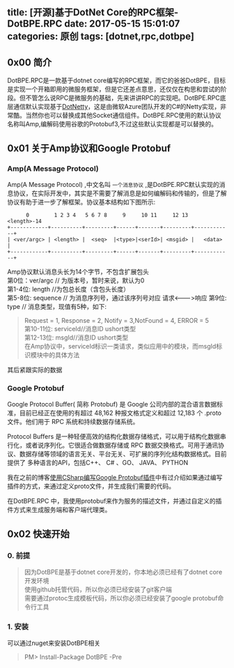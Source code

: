 title: [开源]基于DotNet Core的RPC框架-DotBPE.RPC
date: 2017-05-15 15:01:07
categories: 原创
tags: [dotnet,rpc,dotbpe]
---

## 0x00 简介
DotBPE.RPC是一款基于dotnet core编写的RPC框架，而它的爸爸DotBPE，目标是实现一个开箱即用的微服务框架，但是它还差点意思，还仅仅在构思和尝试的阶段。但不管怎么说RPC是微服务的基础，先来讲讲RPC的实现吧。DotBPE.RPC底层通信默认实现基于[DotNetty](https://github.com/Azure/DotNetty)，这是由微软Azure团队开发的C#的Netty实现，非常酷。当然你也可以替换成其他Socket通信组件。DotBPE.RPC使用的默认协议名称叫Amp,编解码使用谷歌的Protobuf3,不过这些默认实现都是可以替换的。

<!--more-->
## 0x01 关于Amp协议和Google Protobuf

### Amp(A Message Protocol)
Amp(A Message Protocol)  ,中文名叫 `一个消息协议` ,是DotBPE.RPC默认实现的消息协议，在实际开发中，其实是不需要了解消息是如何编解码和传输的，但是了解协议有助于进一步了解框架。协议基本结构如下图所示:


```
      0        1 2 3 4   5 6 7 8     9     10 11     12 13   <length>-14
+------------+----------+---------+------+-------+---------+------------+
| <ver/argc> | <length> |  <seq>  |<type>|<serId>| <msgid> |   <data>   |
+------------+----------+---------+------+-------+---------+------------+

```
Amp协议默认消息头长为14个字节，不包含扩展包头  
第0位：ver/argc // 为版本号，暂时来说，默认为0  
第1-4位: length //为包总长度（含包头长度）   
第5-8位: sequence // 为消息序列号，通过该序列号对应 请求<--->响应
第9位: type // 消息类型，现值有5种，如下:
> Request = 1, Response = 2, Notify = 3,NotFound = 4, ERROR = 5  
第10-11位: serviceId//消息ID ushort类型  
第12-13位: msgId//消息ID ushort类型    
在Amp协议中，serviceId标识一类请求，类似应用中的模块，而msgId标识模块中的具体方法

其后紧跟实际的数据

### Google Protobuf

Google Protocol Buffer( 简称 Protobuf) 是 Google 公司内部的混合语言数据标准，目前已经正在使用的有超过 48,162 种报文格式定义和超过 12,183 个 .proto 文件。他们用于 RPC 系统和持续数据存储系统。

Protocol Buffers 是一种轻便高效的结构化数据存储格式，可以用于结构化数据串行化，或者说序列化。它很适合做数据存储或 RPC 数据交换格式。可用于通讯协议、数据存储等领域的语言无关、平台无关、可扩展的序列化结构数据格式。目前提供了 多种语言的API，包括C++、 C# 、GO、 JAVA、 PYTHON

我在之前的博客[使用CSharp编写Google Protobuf插件](http://xuanye.github.io/2017/04/23/write-google-protobuf-plugin-with-csharp/)中有过介绍如果通过编写插件的方式，来通过定义proto文件，并生成我们需要的代码。  

在DotBPE.RPC 中，我使用protobuf来作为服务的描述文件，并通过自定义的插件方式来生成服务端和客户端代理类。

## 0x02 快速开始

### 0. 前提
> 因为DotBPE是基于dotnet core开发的，你本地必须已经有了dotnet core开发环境  
> 使用github托管代码，所以你必须已经安装了git客户端  
> 需要通过protoc生成模板代码，所以你必须已经安装了google protobuf命令行工具


### 1. 安装

可以通过nuget来安装DotBPE相关

> PM> Install-Package DotBPE -Pre

